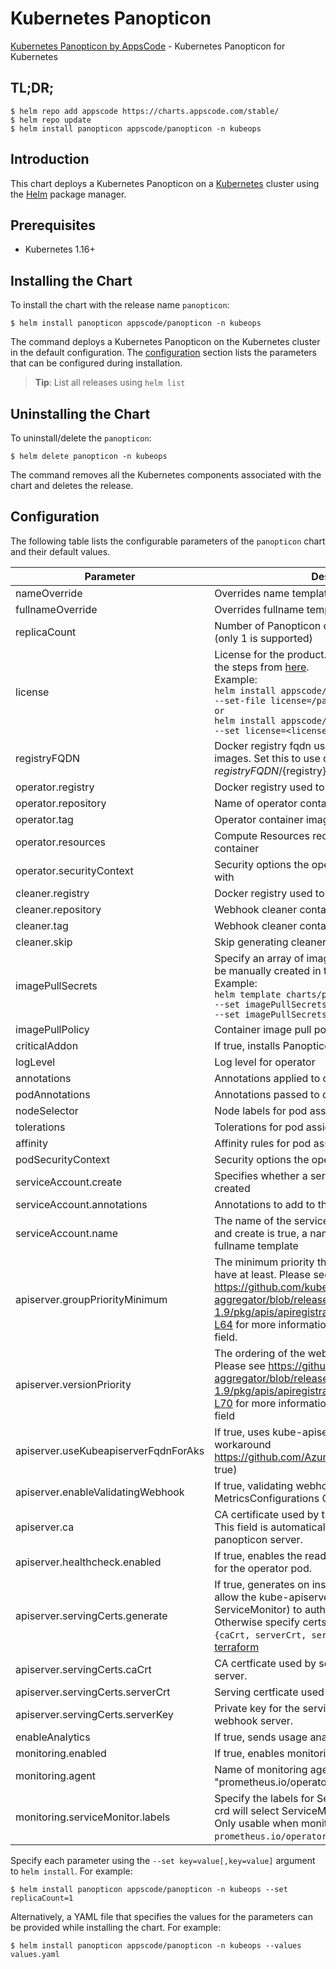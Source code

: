 # Kubernetes Panopticon

[Kubernetes Panopticon by AppsCode](https://github.com/kubeops/panopticon) - Kubernetes Panopticon for Kubernetes

## TL;DR;

```console
$ helm repo add appscode https://charts.appscode.com/stable/
$ helm repo update
$ helm install panopticon appscode/panopticon -n kubeops
```

## Introduction

This chart deploys a Kubernetes Panopticon on a [Kubernetes](http://kubernetes.io) cluster using the [Helm](https://helm.sh) package manager.

## Prerequisites

- Kubernetes 1.16+

## Installing the Chart

To install the chart with the release name `panopticon`:

```console
$ helm install panopticon appscode/panopticon -n kubeops
```

The command deploys a Kubernetes Panopticon on the Kubernetes cluster in the default configuration. The [configuration](#configuration) section lists the parameters that can be configured during installation.

> **Tip**: List all releases using `helm list`

## Uninstalling the Chart

To uninstall/delete the `panopticon`:

```console
$ helm delete panopticon -n kubeops
```

The command removes all the Kubernetes components associated with the chart and deletes the release.

## Configuration

The following table lists the configurable parameters of the `panopticon` chart and their default values.

|              Parameter               |                                                                                                                                                                          Description                                                                                                                                                                          |                                Default                                |
|--------------------------------------|---------------------------------------------------------------------------------------------------------------------------------------------------------------------------------------------------------------------------------------------------------------------------------------------------------------------------------------------------------------|-----------------------------------------------------------------------|
| nameOverride                         | Overrides name template                                                                                                                                                                                                                                                                                                                                       | `""`                                                                  |
| fullnameOverride                     | Overrides fullname template                                                                                                                                                                                                                                                                                                                                   | `""`                                                                  |
| replicaCount                         | Number of Panopticon operator replicas to create (only 1 is supported)                                                                                                                                                                                                                                                                                        | `1`                                                                   |
| license                              | License for the product. Get a license by following the steps from [here](https://license-issuer.appscode.com/). <br> Example: <br> `helm install appscode/panopticon \` <br> `--set-file license=/path/to/license/file` <br> `or` <br> `helm install appscode/panopticon \` <br> `--set license=<license file content>`                                      | `""`                                                                  |
| registryFQDN                         | Docker registry fqdn used to pull Stash related images. Set this to use docker registry hosted at ${registryFQDN}/${registry}/${image}                                                                                                                                                                                                                        | `""`                                                                  |
| operator.registry                    | Docker registry used to pull operator image                                                                                                                                                                                                                                                                                                                   | `appscode`                                                            |
| operator.repository                  | Name of operator container image                                                                                                                                                                                                                                                                                                                              | `panopticon`                                                          |
| operator.tag                         | Operator container image tag                                                                                                                                                                                                                                                                                                                                  | `v0.0.2`                                                              |
| operator.resources                   | Compute Resources required by the operator container                                                                                                                                                                                                                                                                                                          | `{}`                                                                  |
| operator.securityContext             | Security options the operator container should run with                                                                                                                                                                                                                                                                                                       | `{}`                                                                  |
| cleaner.registry                     | Docker registry used to pull Webhook cleaner image                                                                                                                                                                                                                                                                                                            | `appscode`                                                            |
| cleaner.repository                   | Webhook cleaner container image                                                                                                                                                                                                                                                                                                                               | `kubectl`                                                             |
| cleaner.tag                          | Webhook cleaner container image tag                                                                                                                                                                                                                                                                                                                           | `v1.16`                                                               |
| cleaner.skip                         | Skip generating cleaner YAML                                                                                                                                                                                                                                                                                                                                  | `false`                                                               |
| imagePullSecrets                     | Specify an array of imagePullSecrets. Secrets must be manually created in the namespace. <br> Example: <br> `helm template charts/panopticon \` <br> `--set imagePullSecrets[0].name=sec0 \` <br> `--set imagePullSecrets[1].name=sec1`                                                                                                                       | `[]`                                                                  |
| imagePullPolicy                      | Container image pull policy                                                                                                                                                                                                                                                                                                                                   | `IfNotPresent`                                                        |
| criticalAddon                        | If true, installs Panopticon operator as critical addon                                                                                                                                                                                                                                                                                                       | `false`                                                               |
| logLevel                             | Log level for operator                                                                                                                                                                                                                                                                                                                                        | `3`                                                                   |
| annotations                          | Annotations applied to operator deployment                                                                                                                                                                                                                                                                                                                    | `{}`                                                                  |
| podAnnotations                       | Annotations passed to operator pod(s).                                                                                                                                                                                                                                                                                                                        | `{}`                                                                  |
| nodeSelector                         | Node labels for pod assignment                                                                                                                                                                                                                                                                                                                                | `{"beta.kubernetes.io/arch":"amd64","beta.kubernetes.io/os":"linux"}` |
| tolerations                          | Tolerations for pod assignment                                                                                                                                                                                                                                                                                                                                | `[]`                                                                  |
| affinity                             | Affinity rules for pod assignment                                                                                                                                                                                                                                                                                                                             | `{}`                                                                  |
| podSecurityContext                   | Security options the operator pod should run with.                                                                                                                                                                                                                                                                                                            | `{"fsGroup":65535}`                                                   |
| serviceAccount.create                | Specifies whether a service account should be created                                                                                                                                                                                                                                                                                                         | `true`                                                                |
| serviceAccount.annotations           | Annotations to add to the service account                                                                                                                                                                                                                                                                                                                     | `{}`                                                                  |
| serviceAccount.name                  | The name of the service account to use. If not set and create is true, a name is generated using the fullname template                                                                                                                                                                                                                                        | ``                                                                    |
| apiserver.groupPriorityMinimum       | The minimum priority the webhook api group should have at least. Please see https://github.com/kubernetes/kube-aggregator/blob/release-1.9/pkg/apis/apiregistration/v1beta1/types.go#L58-L64 for more information on proper values of this field.                                                                                                             | `10000`                                                               |
| apiserver.versionPriority            | The ordering of the webhook api inside of the group. Please see https://github.com/kubernetes/kube-aggregator/blob/release-1.9/pkg/apis/apiregistration/v1beta1/types.go#L66-L70 for more information on proper values of this field                                                                                                                          | `15`                                                                  |
| apiserver.useKubeapiserverFqdnForAks | If true, uses kube-apiserver FQDN for AKS cluster to workaround https://github.com/Azure/AKS/issues/522 (default true)                                                                                                                                                                                                                                        | `true`                                                                |
| apiserver.enableValidatingWebhook    | If true, validating webhook is configured for MetricsConfigurations CRDs                                                                                                                                                                                                                                                                                      | `true`                                                                |
| apiserver.ca                         | CA certificate used by the Kubernetes api server. This field is automatically assigned by the panopticon server.                                                                                                                                                                                                                                              | `not-ca-cert`                                                         |
| apiserver.healthcheck.enabled        | If true, enables the readiness and liveliness probes for the operator pod.                                                                                                                                                                                                                                                                                    | `false`                                                               |
| apiserver.servingCerts.generate      | If true, generates on install/upgrade the certs that allow the kube-apiserver (and potentially ServiceMonitor) to authenticate operators pods. Otherwise specify certs in `apiserver.servingCerts.{caCrt, serverCrt, serverKey}`. See also: [example terraform](https://github.com/kubeops/installer/blob/master/charts/identity-server/example-terraform.tf) | `true`                                                                |
| apiserver.servingCerts.caCrt         | CA certficate used by serving certificate of webhook server.                                                                                                                                                                                                                                                                                                  | `""`                                                                  |
| apiserver.servingCerts.serverCrt     | Serving certficate used by webhook server.                                                                                                                                                                                                                                                                                                                    | `""`                                                                  |
| apiserver.servingCerts.serverKey     | Private key for the serving certificate used by webhook server.                                                                                                                                                                                                                                                                                               | `""`                                                                  |
| enableAnalytics                      | If true, sends usage analytics                                                                                                                                                                                                                                                                                                                                | `true`                                                                |
| monitoring.enabled                   | If true, enables monitoring Panopticon                                                                                                                                                                                                                                                                                                                        | `false`                                                               |
| monitoring.agent                     | Name of monitoring agent (either "prometheus.io/operator" or "prometheus.io/builtin")                                                                                                                                                                                                                                                                         | `"none"`                                                              |
| monitoring.serviceMonitor.labels     | Specify the labels for ServiceMonitor. Prometheus crd will select ServiceMonitor using these labels. Only usable when monitoring agent is `prometheus.io/operator`.                                                                                                                                                                                           | `{}`                                                                  |


Specify each parameter using the `--set key=value[,key=value]` argument to `helm install`. For example:

```console
$ helm install panopticon appscode/panopticon -n kubeops --set replicaCount=1
```

Alternatively, a YAML file that specifies the values for the parameters can be provided while
installing the chart. For example:

```console
$ helm install panopticon appscode/panopticon -n kubeops --values values.yaml
```

